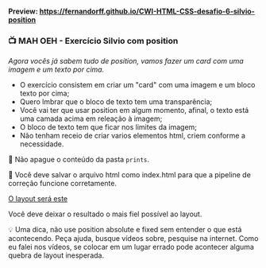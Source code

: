 #### Preview: https://fernandorff.github.io/CWI-HTML-CSS-desafio-6-silvio-position
### 📺 MAH OEH - Exercício Silvio com position

*Agora vocês já sabem tudo de position, vamos fazer um card com uma imagem e um texto por cima.*

- O exercício consistem em criar um "card" com uma imagem e um bloco texto por cima;
- Quero lmbrar que o bloco de texto tem uma transparência;
- Você vai ter que usar position em algum momento, afinal, o texto está uma camada acima em releação à imagem;
- O bloco de texto tem que ficar nos limites da imagem;
- Não tenham receio de criar varios elementos html, criem conforme a necessidade.

🚧 Não apague o conteúdo da pasta `prints`.

🚧 Você deve salvar o arquivo html como index.html para que a pipeline de correção funcione corretamente.

[O layout será este](https://www.figma.com/file/Y5fBjfff5W7EPMQZKVIOfh/Crescer--Alunos?node-id=3466%3A2)

Você deve deixar o resultado o mais fiel possível ao layout.

💡 Uma dica, não use position absolute e fixed sem entender o que está acontecendo.
Peça ajuda, busque vídeos sobre, pesquise na internet.
Como eu falei nos vídeos, se colocar em um lugar errado pode acontecer alguma quebra de layout inesperada.
